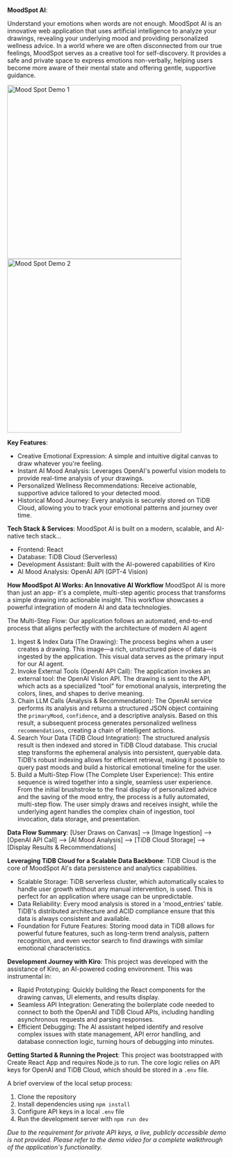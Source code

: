 **MoodSpot AI**:    

Understand your emotions when words are not enough. MoodSpot AI is an innovative web application that uses artificial intelligence to analyze your drawings, revealing your underlying mood and providing personalized wellness advice.
In a world where we are often disconnected from our true feelings, MoodSpot serves as a creative tool for self-discovery. It provides a safe and private space to express emotions non-verbally, helping users become more aware of their mental state and offering gentle, supportive guidance.

<img src="https://drive.google.com/uc?export=view&id=1gjTJ4uRE71-KGKer0kb1VY9IilgyFchX" alt="Mood Spot Demo 1" width="400"/> <img src="https://drive.google.com/uc?export=view&id=1KoKIY1jULLENL96m3HFBrbgvdVnURdgf" alt="Mood Spot Demo 2" width="400"/>




**Key Features**:
- Creative Emotional Expression: A simple and intuitive digital canvas to draw whatever you're feeling.
- Instant AI Mood Analysis: Leverages OpenAI's powerful vision models to provide real-time analysis of your drawings.
- Personalized Wellness Recommendations: Receive actionable, supportive advice tailored to your detected mood.
- Historical Mood Journey: Every analysis is securely stored on TiDB Cloud, allowing you to track your emotional patterns and journey over time.



**Tech Stack & Services**:
MoodSpot AI is built on a modern, scalable, and AI-native tech stack...
- Frontend: React
- Database: TiDB Cloud (Serverless)
- Development Assistant: Built with the AI-powered capabilities of Kiro
- AI Mood Analysis: OpenAI API (GPT-4 Vision)



**How MoodSpot AI Works: An Innovative AI Workflow**
MoodSpot AI is more than just an app- it's a complete, multi-step agentic process that transforms a simple drawing into actionable insight. This workflow showcases a powerful integration of modern AI and data technologies.

The Multi-Step Flow:
Our application follows an automated, end-to-end process that aligns perfectly with the architecture of modern AI agent
1.  Ingest & Index Data (The Drawing):
The process begins when a user creates a drawing. This image—a rich, unstructured piece of data—is ingested by the application. This visual data serves as the primary input for our AI agent.
2.  Invoke External Tools (OpenAI API Call):
The application invokes an external tool: the OpenAI Vision API. The drawing is sent to the API, which acts as a specialized "tool" for emotional analysis, interpreting the colors, lines, and shapes to derive meaning.
3.  Chain LLM Calls (Analysis & Recommendation):
The OpenAI service performs its analysis and returns a structured JSON object containing the `primaryMood`, `confidence`, and a descriptive analysis. Based on this result, a subsequent process generates personalized wellness `recommendations`, creating a chain of intelligent actions.
4.  Search Your Data (TiDB Cloud Integration):
The structured analysis result is then indexed and stored in TiDB Cloud database. This crucial step transforms the ephemeral analysis into persistent, queryable data. TiDB's robust indexing allows for efficient retrieval, making it possible to query past moods and build a historical emotional timeline for the user.
5.  Build a Multi-Step Flow (The Complete User Experience):
This entire sequence is wired together into a single, seamless user experience. From the initial brushstroke to the final display of personalized advice and the saving of the mood entry, the process is a fully automated, multi-step flow. The user simply draws and receives insight, while the underlying agent handles the complex chain of ingestion, tool invocation, data storage, and presentation.

**Data Flow Summary**:
[User Draws on Canvas] --> [Image Ingestion] --> [OpenAI API Call] --> [AI Mood Analysis] --> [TiDB Cloud Storage] --> [Display Results & Recommendations]



**Leveraging TiDB Cloud for a Scalable Data Backbone**:
TiDB Cloud is the core of MoodSpot AI's data persistence and analytics capabilities.
- Scalable Storage: TiDB serverless cluster, which automatically scales to handle user growth without any manual intervention, is used. This is perfect for an application where usage can be unpredictable.
- Data Reliability: Every mood analysis is stored in a 'mood_entries' table. TiDB's distributed architecture and ACID compliance ensure that this data is always consistent and available.
- Foundation for Future Features: Storing mood data in TiDB allows for powerful future features, such as long-term trend analysis, pattern recognition, and even vector search to find drawings with similar emotional characteristics.

**Development Journey with Kiro**:
This project was developed with the assistance of Kiro, an AI-powered coding environment. This was instrumental in:
- Rapid Prototyping: Quickly building the React components for the drawing canvas, UI elements, and results display.
- Seamless API Integration: Generating the boilerplate code needed to connect to both the OpenAI and TiDB Cloud APIs, including handling asynchronous requests and parsing responses.
- Efficient Debugging: The AI assistant helped identify and resolve complex issues with state management, API error handling, and database connection logic, turning hours of debugging into minutes.



**Getting Started & Running the Project**:
This project was bootstrapped with Create React App and requires Node.js to run. The core logic relies on API keys for OpenAI and TiDB Cloud, which should be stored in a `.env` file.

A brief overview of the local setup process:
1.  Clone the repository
2.  Install dependencies using `npm install`
3.  Configure API keys in a local `.env` file
4.  Run the development server with `npm run dev`

*Due to the requirement for private API keys, a live, publicly accessible demo is not provided. Please refer to the demo video for a complete walkthrough of the application's functionality.*

